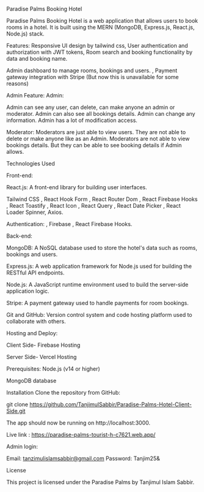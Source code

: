 Paradise Palms Booking Hotel

Paradise Palms Booking Hotel is a web application that allows users to book rooms in a hotel. It is built using the MERN (MongoDB, Express.js, React.js, Node.js) stack.

Features:
Responsive UI design by tailwind css, 
User authentication and authorization with JWT tokens, 
Room search and booking functionality by data and booking name.

Admin dashboard to manage rooms, bookings and users. , 
Payment gateway integration with Stripe (But now this is unavailable for some reasons)

Admin Feature:
Admin:

Admin can see any user, can delete, can make anyone an admin or moderator. Admin can also see all bookings details. Admin can change any information. Admin has a lot of modification access.

Moderator:
Moderators are just able to view users. They are not able to delete or make anyone like as an Admin. Moderators are not able to view bookings details. But they can be able to see booking details if Admin allows.

Technologies Used

Front-end:

React.js: A front-end library for building user interfaces.

Tailwind CSS
, React Hook Form
, React Router Dom
, React Firebase Hooks
, React Toastify
, React Icon
, React Query
, React Date Picker
, React Loader Spinner,
 Axios.

Authentication:
, Firebase
, React Firebase Hooks.

Back-end: 

MongoDB: A NoSQL database used to store the hotel's data such as rooms, bookings and users.

Express.js: A web application framework for Node.js used for building the RESTful API endpoints.

Node.js: A JavaScript runtime environment used to build the server-side application logic.

Stripe: A payment gateway used to handle payments for room bookings.

Git and GitHub: Version control system and code hosting platform used to collaborate with others.

Hosting and Deploy:

Client Side- Firebase Hosting

Server Side- Vercel Hosting

Prerequisites:
Node.js (v14 or higher)

MongoDB database

Installation
Clone the repository from GitHub:

git clone https://github.com/TanjimulSabbir/Paradise-Palms-Hotel-Client-Side.git

The app should now be running on http://localhost:3000.

Live link : https://paradise-palms-tourist-h-c7621.web.app/

Admin login: 

Email: tanzimulislamsabbir@gmail.com 
Password: Tanjim25& 

License

This project is licensed under the Paradise Palms by Tanjimul Islam Sabbir.
